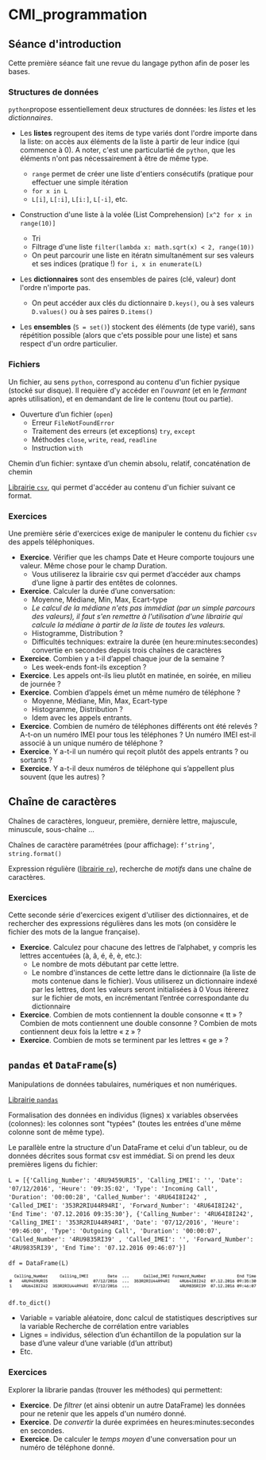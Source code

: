 # CMI_programmation

## Séance d'introduction

Cette première séance fait une revue du langage python afin de poser les bases.

### Structures de données

 `python`propose essentiellement deux structures de données: les _listes_ et les _dictionnaires_.
 
* Les **listes** regroupent des items de type variés dont l'ordre importe dans la liste: on accès aux éléments de la liste à partir de leur indice (qui commence à 0). A noter, c'est une particulartié de `python`, que les éléments n'ont pas nécessairement à être de même type.
    * `range` permet de créer une liste d'entiers consécutifs (pratique pour effectuer une simple itération
    * `for x in L`
    * `L[i]`, `L[:i]`, `L[i:]`, `L[-i]`, etc.
* Construction d'une liste à la volée (List Comprehension) `[x^2 for x in range(10)]`
    * Tri
    * Filtrage d'une liste `filter(lambda x: math.sqrt(x) < 2, range(10))`
    * On peut parcourir une liste en itératn simultanément sur ses valeurs et ses indices (pratique !) `for i, x in enumerate(L)`

* Les **dictionnaires** sont des ensembles de paires (clé, valeur) dont l'ordre n'importe pas.
    * On peut accéder aux clés du dictionnaire `D.keys()`, ou à ses valeurs `D.values()` ou à ses paires `D.items()`

* Les **ensembles** (`S = set()`) stockent des éléments (de type varié), sans répétition possible (alors que c'ets possible pour une liste) et sans respect d'un ordre particulier.

### Fichiers

Un fichier, au sens `python`, correspond au contenu d'un fichier pysique (stocké sur disque). Il requière d'y accéder en l'_ouvrant_ (et en le _fermant_ après utilisation), et en demandant de lire le contenu (tout ou partie).

* Ouverture d’un fichier (`open`)
    * Erreur `FileNotFoundError`
    * Traitement des erreurs (et exceptions) `try`, `except`
    * Méthodes `close`, `write`, `read`, `readline`
    * Instruction `with`

Chemin d’un fichier: syntaxe d’un chemin absolu, relatif, concaténation de chemin

[Librairie `csv`](https://docs.python.org/3/library/csv.html), qui permet d'accéder au contenu d'un fichier suivant ce format.

### Exercices

Une première série d'exercices exige de manipuler le contenu du fichier `csv` des appels téléphoniques.

* **Exercice**. Vérifier que les champs Date et Heure comporte toujours une valeur. Même chose pour le champ Duration.
    * Vous utiliserez la librairie csv qui permet d’accéder aux champs d’une ligne à partir des entêtes de colonnes.
* **Exercice**. Calculer la durée d’une conversation:
	 * Moyenne, Médiane, Min, Max, Ecart-type
	 * *Le calcul de la médiane n'ets pas immédiat (par un simple parcours des valeurs), il faut s'en remettre à l'utilisation d'une librairie qui calcule la médiane à partir de la liste de toutes les valeurs.*
	 * Histogramme, Distribution ?
	 * Difficultés techniques: extraire la durée (en heure:minutes:secondes) convertie en secondes depuis trois chaînes de caractères
* **Exercice**. Combien y a t-il d’appel chaque jour de la semaine ?
	 * Les week-ends font-ils exception ?
* **Exercice**. Les appels ont-ils lieu plutôt en matinée, en soirée, en milieu de journée ?
* **Exercice**. Combien d’appels émet un même numéro de téléphone ?
	 * Moyenne, Médiane, Min, Max, Ecart-type
	 * Histogramme, Distribution ?
	 * Idem avec les appels entrants.
* **Exercice**. Combien de numéro de téléphones différents ont été relevés ? A-t-on un numéro IMEI pour tous les téléphones ? Un numéro IMEI est-il associé à un unique numéro de téléphone ?
* **Exercice**. Y a-t-il un numéro qui reçoit plutôt des appels entrants ? ou sortants ?
* **Exercice**. Y a-t-il deux numéros de téléphone qui s’appellent plus souvent (que les autres) ?

## Chaîne de caractères
Chaînes de caractères, longueur, première, dernière lettre, majuscule, minuscule, sous-chaîne ...

Chaînes de caractère paramétrées (pour affichage): `f’string’`, `string.format()`

Expression régulière ([librairie `re`](https://docs.python.org/3/library/re.html)), recherche de _motifs_ dans une chaîne de caractères.

### Exercices

Cette seconde série d'exercices exigent d'utiliser des dictionnaires, et de rechercher des expressions régulières dans les mots (on considère le fichier des mots de la langue française).

* **Exercice**. Calculez pour chacune des lettres de l’alphabet, y compris les lettres accentuées (à, â, é, ê, è, etc.):
    * Le nombre de mots débutant par cette lettre.
    * Le nombre d'instances de cette lettre dans le dictionnaire (la liste de mots contenue dans le fichier).
Vous utiliserez un dictionnaire indexé par les lettres, dont les valeurs seront initialisées à 0
Vous itérerez sur le fichier de mots, en incrémentant l’entrée correspondante du dictionnaire
* **Exercice**. Combien de mots contiennent la double consonne « tt » ? Combien de mots contiennent une double consonne ? Combien de mots contiennent deux fois la lettre « z » ?
* **Exercice**. Combien de mots se terminent par les lettres « ge » ?

## `pandas` et `DataFrame`(s)
Manipulations de données tabulaires, numériques et non numériques.

[Librairie `pandas`](https://pandas.pydata.org/docs/getting_started/intro_tutorials/index.html)

Formalisation des données en individus (lignes) x variables observées (colonnes): les colonnes sont "typées" (toutes les entrées d'une même colonne sont de même type).

Le parallèle entre la structure d'un DataFrame et celui d'un tableur, ou de données décrites sous format csv est immédiat. Si on prend les deux premières ligens du fichier:

`L = [{'Calling_Number': '4RU9459URI5', 'Calling_IMEI': '', 'Date': '07/12/2016', 'Heure': '09:35:02', 'Type': 'Incoming Call', 'Duration': '00:00:28', 'Called_Number': '4RU64I8I242' , 'Called_IMEI': '353R2RIU44R94RI', 'Forward_Number': '4RU64I8I242', 'End Time': '07.12.2016 09:35:30'}, {'Calling_Number': '4RU64I8I242', 'Calling_IMEI': '353R2RIU44R94RI', 'Date': '07/12/2016', 'Heure': '09:46:00', 'Type': 'Outgoing Call', 'Duration': '00:00:07', 'Called_Number': '4RU9835RI39' , 'Called_IMEI': '', 'Forward_Number': '4RU9835RI39', 'End Time': '07.12.2016 09:46:07'}]`

`df = DataFrame(L)`

![](./dataframe.png)

`df.to_dict()`

* Variable = variable aléatoire, donc calcul de statistiques descriptives sur la variable
Recherche de corrélation entre variables
* Lignes = individus, sélection d’un échantillon de la population sur la base d’une valeur d’une variable (d’un attribut)
* Etc.

### Exercices

Explorer la librarie pandas (trouver les méthodes) qui permettent:

* **Exercice**. De _filtrer_ (et ainsi obtenir un autre DataFrame) les données pour ne retenir que les appels d'un numéro donné.
* **Exercice**. De _convertir_ la durée exprimées en heures:minutes:secondes en secondes.
* **Exercice**. De calculer le _temps moyen_ d'une conversation pour un numéro de téléphone donné.
